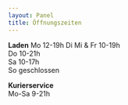 ```yaml
---
layout: Panel
title: Öffnungszeiten
---
```

**Laden**
Mo 12-19h
Di Mi & Fr 10-19h  
Do 10-21h  
Sa 10-17h  
So geschlossen  

**Kurierservice**  
Mo-Sa 9-21h 

